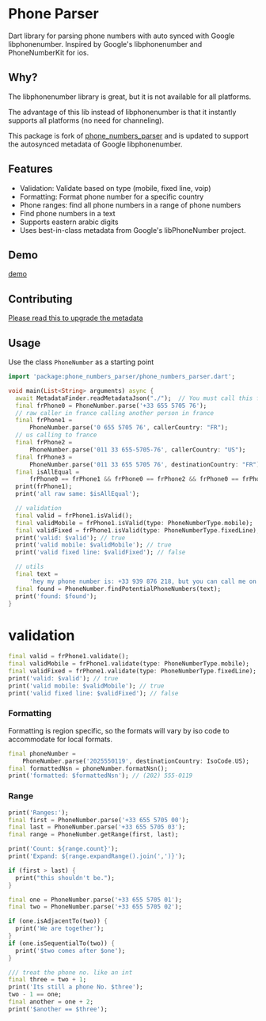 # Phone Parser

Dart library for parsing phone numbers with auto synced with Google libphonenumber. Inspired by Google's libphonenumber and PhoneNumberKit for ios.

## Why?

The libphonenumber library is great, but it is not available for all platforms.

The advantage of this lib instead of libphonenumber is that it instantly supports all platforms (no need for channeling).

This package is fork of [phone_numbers_parser](https://pub.dev/packages/phone_numbers_parser) and is updated to support the autosynced metadata of Google libphonenumber.

## Features

 - Validation: Validate based on type (mobile, fixed line, voip)
 - Formatting: Format phone number for a specific country
 - Phone ranges: find all phone numbers in a range of phone numbers
 - Find phone numbers in a text
 - Supports eastern arabic digits
 - Uses best-in-class metadata from Google's libPhoneNumber project. 

## Demo

[demo](https://cedvdb.github.io/phone_numbers_parser/)

## Contributing

[Please read this to upgrade the metadata](CONTRIBUTING.md)

## Usage

Use the class `PhoneNumber` as a starting point

```dart
import 'package:phone_numbers_parser/phone_numbers_parser.dart';

void main(List<String> arguments) async {
  await MetadataFinder.readMetadataJson("./");  // You must call this first before using the library
  final frPhone0 = PhoneNumber.parse('+33 655 5705 76');
  // raw caller in france calling another person in france
  final frPhone1 =
      PhoneNumber.parse('0 655 5705 76', callerCountry: "FR");
  // us calling to france
  final frPhone2 =
      PhoneNumber.parse('011 33 655-5705-76', callerCountry: "US");
  final frPhone3 =
      PhoneNumber.parse('011 33 655 5705 76', destinationCountry: "FR");
  final isAllEqual =
      frPhone0 == frPhone1 && frPhone0 == frPhone2 && frPhone0 == frPhone3;
  print(frPhone1);
  print('all raw same: $isAllEqual');

  // validation
  final valid = frPhone1.isValid();
  final validMobile = frPhone1.isValid(type: PhoneNumberType.mobile);
  final validFixed = frPhone1.isValid(type: PhoneNumberType.fixedLine);
  print('valid: $valid'); // true
  print('valid mobile: $validMobile'); // true
  print('valid fixed line: $validFixed'); // false

  // utils
  final text =
      'hey my phone number is: +33 939 876 218, but you can call me on +33 939 876 999 too';
  final found = PhoneNumber.findPotentialPhoneNumbers(text);
  print('found: $found');
}
```

# validation

```dart
final valid = frPhone1.validate();
final validMobile = frPhone1.validate(type: PhoneNumberType.mobile);
final validFixed = frPhone1.validate(type: PhoneNumberType.fixedLine);
print('valid: $valid'); // true
print('valid mobile: $validMobile'); // true
print('valid fixed line: $validFixed'); // false
```

### Formatting

Formatting is region specific, so the formats will vary by iso code to accommodate
for local formats.

```dart
final phoneNumber =
    PhoneNumber.parse('2025550119', destinationCountry: IsoCode.US);
final formattedNsn = phoneNumber.formatNsn();
print('formatted: $formattedNsn'); // (202) 555-0119
```

### Range 

```dart
print('Ranges:');
final first = PhoneNumber.parse('+33 655 5705 00');
final last = PhoneNumber.parse('+33 655 5705 03');
final range = PhoneNumber.getRange(first, last);

print('Count: ${range.count}');
print('Expand: ${range.expandRange().join(',')}');

if (first > last) {
  print("this shouldn't be.");
}

final one = PhoneNumber.parse('+33 655 5705 01');
final two = PhoneNumber.parse('+33 655 5705 02');

if (one.isAdjacentTo(two)) {
  print('We are together');
}
if (one.isSequentialTo(two)) {
  print('$two comes after $one');
}

/// treat the phone no. like an int
final three = two + 1;
print('Its still a phone No. $three');
two - 1 == one;
final another = one + 2;
print('$another == $three');
```

